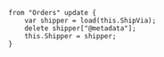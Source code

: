 ﻿```
from "Orders" update {
    var shipper = load(this.ShipVia);
    delete shipper["@metadata"];
    this.Shipper = shipper;
}
```